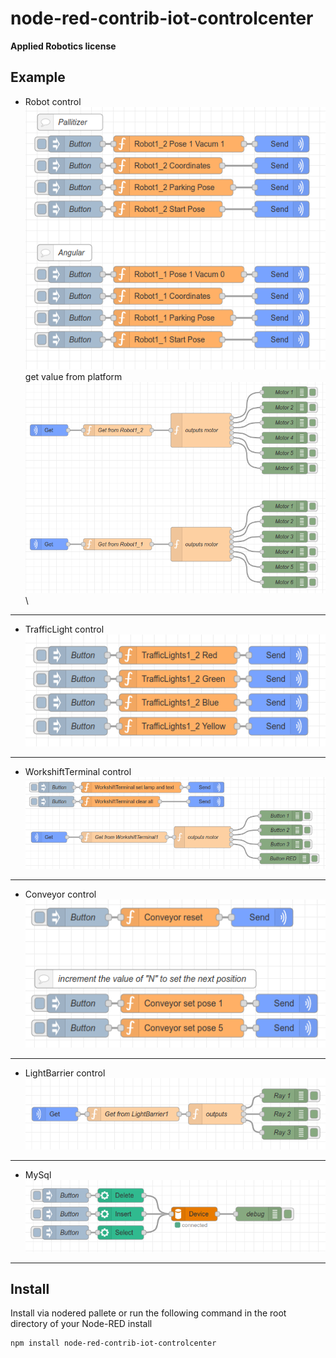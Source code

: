 # node-red-contrib-iot-controlcenter

**Applied Robotics license**

## Example
+ Robot control\
![](./pictures/Robotcontrol.png "Title")\
get value from platform
![](./pictures/GetvalueforRobot.png "Title")\
---
+ TrafficLight control\
![](./pictures/TrafficLightcontrol.png "Title")
---
+ WorkshiftTerminal control\
![](./pictures/WorkshiftTerminalcontrol.png "Title")
---
+ Conveyor control\
![](./pictures/Conveyorcontrol.png "Title")
---
+ LightBarrier control\
![](./pictures/LightBarriercontrol.png "Title")
---
+ MySql\
![](./pictures/MySql.png "Title")
---

## Install
Install via nodered pallete or run the following command in the root directory of your Node-RED install

```
npm install node-red-contrib-iot-controlcenter
```
